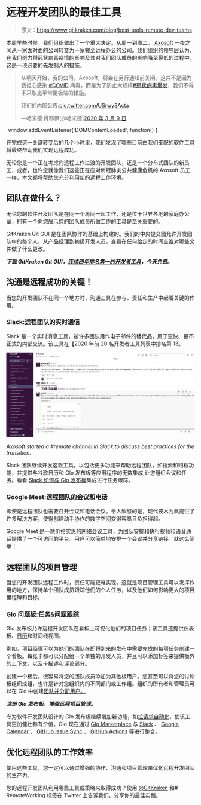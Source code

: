 # 远程开发团队的最佳工具

> 原文：<https://www.gitkraken.com/blog/best-tools-remote-dev-teams>

本周早些时候，我们组织做出了一个重大决定。从周一到周二， [Axosoft](https://www.axosoft.com/) 一夜之间从一家面对面的公司转变为一家完全远程办公的公司。我们组织的领导层认为，在我们努力将冠状病毒疫情的影响及其对我们团队成员的影响降至最低的过程中，这是一项必要的先发制人的措施。

> 从明天开始，我的公司，Axosoft，将会在另行通知前关闭。这并不是因为我担心感染 [#COVID](https://twitter.com/hashtag/COVID?src=hash&ref_src=twsrc%5Etfw) 病毒，而是为了防止大规模[#冠状病毒爆发](https://twitter.com/hashtag/CoronavirusOutbreak?src=hash&ref_src=twsrc%5Etfw)，我们不得不采取比平常更极端的措施。
> 
> 我们的内部公告:[pic.twitter.com/USrwy3Acta](https://t.co/USrwy3Acta)
> 
> —哈米德·肖耶伊(@哈米德)[2020 年 3 月 9 日](https://twitter.com/hamids/status/1237139693914828800?ref_src=twsrc%5Etfw)

 <picture decoding="async" class="wp-image-3360" title="<script>">![<script>](img/6eec1eb304281209e5fe03e8f49b8ce4.png)</picture> window.addEventListener('DOMContentLoaded', function() {

在完成这一关键转变后的几个小时里，我们发现了哪些目前由我们支配的软件工具将最终帮助我们实现远程成功。

无论您是一个正在考虑向远程工作过渡的开发团队，还是一个分布式团队的新员工，或者，也许您就像我们这些正在应对新冠肺炎公共健康危机的 Axosoft 员工一样，本文都将帮助您充分利用新的远程工作环境。

## 团队在做什么？

无论您的软件开发团队是在同一个房间一起工作，还是位于世界各地的家庭办公室，拥有一个向您展示您的团队成员所做工作的工具是至关重要的。

GitKraken Git GUI 是在团队协作的基础上构建的。我们的中央提交图允许开发团队中的每个人，从产品经理到初级开发人员，查看在任何给定的时间点谁对哪些文件做了什么更改。

***下载 GitKraken Git GUI，[连续四年排名第一的开发者工具](https://blog.axosoft.com/top-developer-tools-2020/)，今天免费。***

## 沟通是远程成功的关键！

当您的开发团队不在同一个地方时，沟通工具在参与、责任和生产中起着关键的作用。

### **Slack:远程团队的实时通信**

Slack 是一个实时消息工具，被许多团队用作电子邮件的替代品，用于更快、更不正式的内部交流。该工具在【2020 年前 20 名开发者工具列表中排名第 13。

 <picture decoding="async" class="wp-image-3366">![](img/f37b129cae780a1f05b1416c49e73bda.png)</picture> 

*Axosoft started a #remote channel in Slack to discuss best practices for the transition.*

Slack 团队继续开发这款工具，以包括更多功能来帮助远程团队，如搜索和归档功能，并提供与谷歌日历和 Glo 发布板等应用程序的无数集成,让您组织会议和任务。看看 [Slack 如何与 Glo 发布板](/blog/update-task-issue-glo-cards-slack)集成进行任务跟踪。

### **Google Meet:远程团队的会议和电话**

即使是远程团队也需要召开会议和电话会议。令人欣慰的是，现代技术为此提供了许多解决方案，使得创建动手协作的数字空间变得容易且负担得起。

Google Meet 是一款价格实惠的网络会议工具，为团队安排和执行视频和语音通话提供了一个可访问的平台。用户可以简单地安排一个会议并分享链接。就这么简单！

## **远程团队的项目管理**

当您的开发团队远程工作时，责任可能更难实现。这就是项目管理工具可以发挥作用的地方，保持单个团队成员跟踪他们的个人任务，以及他们如何影响更大的项目里程碑和目标。

### **Glo 问题板:任务&问题跟踪**

Glo 发布板允许远程开发团队在看板上可视化他们的项目任务；该工具还提供仪表板、[日历](https://support.gitkraken.com/glo/calendar/)和时间线视图。

例如，项目经理可以为他们的团队在即将到来的发布中需要完成的每项任务创建一个看板。每张卡都可以分配给一个单独的开发人员，并且可以添加标签来提供额外的上下文，以及卡描述和评论部分。

创建一个板后，很容易将您的团队成员添加为其他板用户。您甚至可以将您的讨论板组织成组，也许是针对您组织内的不同部门或工作组。组织的所有者和管理员可以在 Glo 中创建[团队并分配用户。](https://support.gitkraken.com/glo/teams/)

***注册 Glo 发布板，增强远程项目管理。***

专为软件开发团队设计的 Glo 发布板继续增加新功能，如[拉请求自动化](/blog/github-pull-request-integration-glo)，使该工具更加健壮和有价值。Glo 现在通过 [Glo Marketplace](https://www.gitkraken.com/glo-marketplace) 与 [Slack](https://support.gitkraken.com/glo/integrations/slack/) 、 [Google Calendar](https://support.gitkraken.com/glo/integrations/calendar-feeds/) 、 [GitHub Issue Sync](https://support.gitkraken.com/glo/integrations/github-sync/) 、 [GitHub Actions](https://support.gitkraken.com/glo/integrations/github-actions/) 等进行整合。

## **优化远程团队的工作效率**

使用这些工具，您一定可以通过增强的协作、沟通和项目管理来优化远程开发团队的生产力。

您的远程开发团队利用哪些工具或策略来取得成功？使用 [@GitKraken](https://twitter.com/GitKraken) 和# RemoteWorking 标签在 Twitter 上告诉我们，分享你的最佳实践。